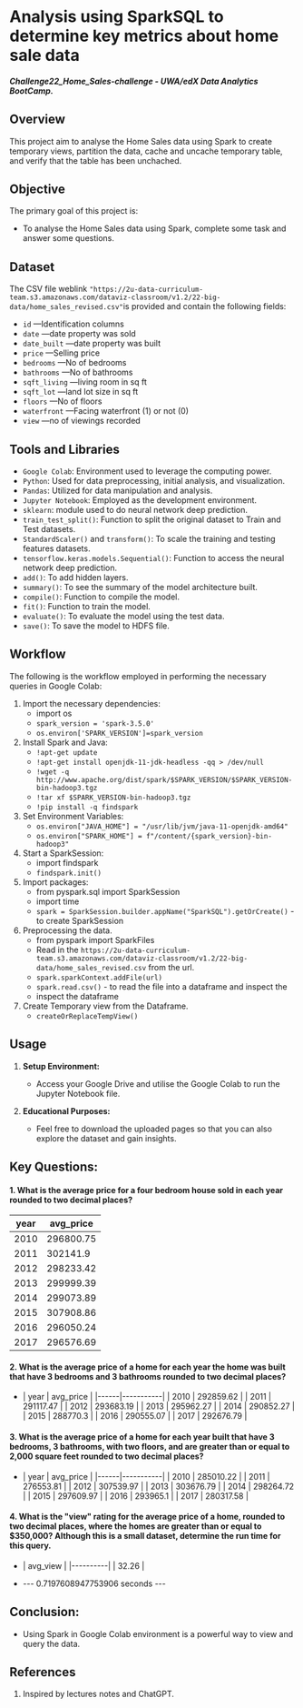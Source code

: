 # Analysis using SparkSQL to determine key metrics about home sale data
##### Challenge22_Home_Sales-challenge - UWA/edX Data Analytics BootCamp.

## Overview

This project aim to analyse the Home Sales data using Spark to create temporary views, partition the data, cache and uncache temporary table, and verify that the table has been unchached.

## Objective

The primary goal of this project is:
- To analyse the Home Sales data using Spark, complete some task and answer some questions.


## Dataset

The CSV file weblink `"https://2u-data-curriculum-team.s3.amazonaws.com/dataviz-classroom/v1.2/22-big-data/home_sales_revised.csv"`is provided and contain the following fields:

- `id` —Identification columns
- `date` —date property was sold
- `date_built` —date property was built
- `price` —Selling price
- `bedrooms` —No of bedrooms
- `bathrooms` —No of bathrooms
- `sqft_living` —living room in sq ft
- `sqft_lot` —land lot size in sq ft
- `floors` —No of floors
- `waterfront` —Facing waterfront (1) or not (0)
- `view` —no of viewings recorded
   

## Tools and Libraries
- `Google Colab`: Environment used to leverage the computing power.
- `Python`: Used for data preprocessing, initial analysis, and visualization.
- `Pandas`: Utilized for data manipulation and analysis.
- `Jupyter Notebook`: Employed as the development environment.
- `sklearn`: module used to do neural network deep prediction.
- `train_test_split()`: Function to split the original dataset to Train and Test datasets.
- `StandardScaler()` and `transform()`: To scale the training and testing features datasets.
- `tensorflow.keras.models.Sequential()`: Function to access the neural network deep prediction.
- `add()`: To add hidden layers.
- `summary()`: To see the summary of the model architecture built.
- `compile()`: Function to compile the model.
- `fit()`: Function to train the model.
- `evaluate()`: To evaluate the model using the test data.
- `save()`: To save the model to HDFS file.


## Workflow
The following is the workflow employed in performing the necessary queries in Google Colab:

1. Import the necessary dependencies: 
	- import os 
	- `spark_version = 'spark-3.5.0'`
	- `os.environ['SPARK_VERSION']=spark_version`
2. Install Spark and Java: 
	- `!apt-get update` 
	- `!apt-get install openjdk-11-jdk-headless -qq > /dev/null`
	- `!wget -q http://www.apache.org/dist/spark/$SPARK_VERSION/$SPARK_VERSION-bin-hadoop3.tgz`
	- `!tar xf $SPARK_VERSION-bin-hadoop3.tgz`
	- `!pip install -q findspark`
3. Set Environment Variables: 
	- `os.environ["JAVA_HOME"] = "/usr/lib/jvm/java-11-openjdk-amd64"` 
	- `os.environ["SPARK_HOME"] = f"/content/{spark_version}-bin-hadoop3"`
4. Start a SparkSession: 
	- import findspark
	- `findspark.init()`
4. Import packages: 
	- from pyspark.sql import SparkSession
	- import time
	- `spark = SparkSession.builder.appName("SparkSQL").getOrCreate()`  - to create SparkSession    
5. Preprocessing the data.
	- from pyspark import SparkFiles
	- Read in the `https://2u-data-curriculum-team.s3.amazonaws.com/dataviz-classroom/v1.2/22-big-data/home_sales_revised.csv` from the url.
	- `spark.sparkContext.addFile(url)`
	- `spark.read.csv()` - to read the file into a dataframe and inspect the 
	- inspect the dataframe
6. Create Temporary view from the Dataframe.
	- `createOrReplaceTempView()`


## Usage

1. **Setup Environment:**
   - Access your Google Drive and utilise the Google Colab to run the Jupyter Notebook file.

2. **Educational Purposes:**
   - Feel free to download the uploaded pages so that you can also explore the dataset and gain insights.

## Key Questions:
#### 1. What is the average price for a four bedroom house sold in each year rounded to two decimal places?
| year | avg_price  |
|------|------------|
| 2010 | 296800.75  |
| 2011 | 302141.9   |
| 2012 | 298233.42  |
| 2013 | 299999.39  |
| 2014 | 299073.89  |
| 2015 | 307908.86  |
| 2016 | 296050.24  |
| 2017 | 296576.69  |


#### 2. What is the average price of a home for each year the home was built that have 3 bedrooms and 3 bathrooms rounded to two decimal places?
- | year | avg_price |
|------|-----------|
| 2010 | 292859.62 |
| 2011 | 291117.47 |
| 2012 | 293683.19 |
| 2013 | 295962.27 |
| 2014 | 290852.27 |
| 2015 | 288770.3  |
| 2016 | 290555.07 |
| 2017 | 292676.79 |


#### 3. What is the average price of a home for each year built that have 3 bedrooms, 3 bathrooms, with two floors, and are greater than or equal to 2,000 square feet rounded to two decimal places?
- | year | avg_price |
|------|-----------|
| 2010 | 285010.22 |
| 2011 | 276553.81 |
| 2012 | 307539.97 |
| 2013 | 303676.79 |
| 2014 | 298264.72 |
| 2015 | 297609.97 |
| 2016 | 293965.1  |
| 2017 | 280317.58 |


#### 4.  What is the "view" rating for the average price of a home, rounded to two decimal places, where the homes are greater than or equal to $350,000? Although this is a small dataset, determine the run time for this query.
- | avg_view |
|----------|
|    32.26 |

- --- 0.7197608947753906 seconds ---

## Conclusion:
- Using Spark in Google Colab environment is a powerful way to view and query the data.


## References

1. Inspired by lectures notes and ChatGPT.
